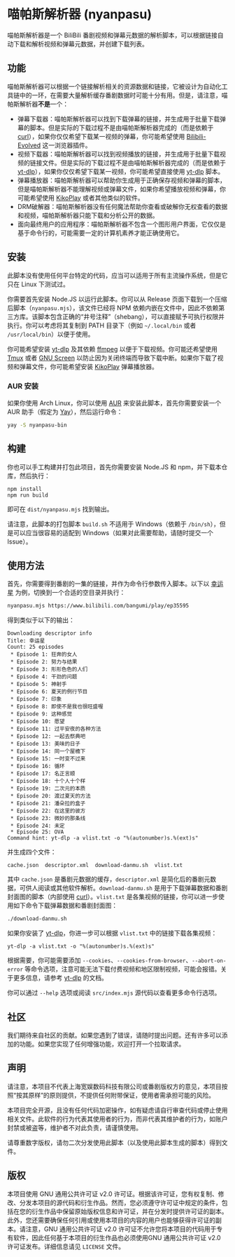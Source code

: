 # 喵帕斯解析器 (nyanpasu)

喵帕斯解析器是一个 BiliBili 番剧视频和弹幕元数据的解析脚本，可以根据链接自动下载和解析视频和弹幕元数据，并创建下载列表。

## 功能

喵帕斯解析器可以根据一个链接解析相关的资源数据和链接，它被设计为自动化工具链中的一环，在需要大量解析缓存番剧数据时可能十分有用。但是，请注意，喵帕斯解析器**不是**一个：

- 弹幕下载器：喵帕斯解析器可以找到下载弹幕的链接，并生成用于批量下载弹幕的脚本。但是实际的下载过程不是由喵帕斯解析器完成的（而是依赖于 [curl](https://github.com/curl/curl)），如果你仅仅希望下载某一视频的弹幕，你可能希望使用 [Bilibili-Evolved](https://github.com/the1812/Bilibili-Evolved) 这一浏览器插件。
- 视频下载器：喵帕斯解析器可以找到视频播放的链接，并生成用于批量下载视频的链接文件。但是实际的下载过程不是由喵帕斯解析器完成的（而是依赖于 [yt-dlp](https://github.com/yt-dlp/yt-dlp)），如果你仅仅希望下载某一视频，你可能希望直接使用 [yt-dlp](https://github.com/yt-dlp/yt-dlp) 脚本。
- 弹幕播放器：喵帕斯解析器可以帮助你生成用于正确保存视频和弹幕的脚本，但是喵帕斯解析器不能理解视频或弹幕文件，如果你希望播放视频和弹幕，你可能希望使用 [KikoPlay](https://github.com/KikoPlayProject/KikoPlay) 或者其他类似的软件。
- DRM破解器：喵帕斯解析器没有任何魔法帮助你查看或破解你无权查看的数据和视频，喵帕斯解析器只能下载和分析公开的数据。
- 面向最终用户的应用程序：喵帕斯解析器不包含一个图形用户界面，它仅仅是基于命令行的，可能需要一定的计算机素养才能正确使用它。

## 安装

此脚本没有使用任何平台特定的代码，应当可以适用于所有主流操作系统，但是它只在 Linux 下测试过。

你需要首先安装 Node.JS 以运行此脚本。你可以从 Release 页面下载到一个压缩后脚本（`nyanpasu.mjs`），该文件已经将 NPM 依赖内嵌在文件中，因此不依赖第三方库。该脚本包含正确的“井号注释”（shebang），可以直接赋予可执行权限并执行。你可以考虑将其复制到 PATH 目录下（例如 `~/.local/bin` 或者 `/usr/local/bin`）以便于使用。

你可能希望安装 [yt-dlp](https://github.com/yt-dlp/yt-dlp) 及其依赖 [ffmpeg](https://ffmpeg.org/) 以便于下载视频。你可能还希望使用 [Tmux](https://github.com/tmux/tmux) 或者 [GNU Screen](https://www.gnu.org/software/screen/) 以防止因为关闭终端而导致下载中断。如果你下载了视频和弹幕文件，你可能希望安装 [KikoPlay](https://github.com/KikoPlayProject/KikoPlay) 弹幕播放器。

### AUR 安装

如果你使用 Arch Linux，你可以使用 [AUR](https://aur.archlinux.org/packages/nyanpasu-bin) 来安装此脚本，首先你需要安装一个 AUR 助手（假定为 [Yay](https://github.com/Jguer/yay)），然后运行命令：

```sh
yay -S nyanpasu-bin
```

## 构建

你也可以手工构建并打包此项目，首先你需要安装 Node.JS 和 npm，并下载本仓库，然后执行：

```
npm install
npm run build
```

即可在 `dist/nyanpasu.mjs` 找到输出。

请注意，此脚本的打包脚本 `build.sh` 不适用于 Windows（依赖于 `/bin/sh`），但是可以应当很容易的适配到 Windows（如果对此需要帮助，请随时提交一个 Issue）。

## 使用方法

首先，你需要得到番剧的一集的链接，并作为命令行参数传入脚本。以下以 [幸运星](https://www.bilibili.com/bangumi/play/ep35595) 为例，切换到一个合适的空目录并执行：

```sh
nyanpasu.mjs https://www.bilibili.com/bangumi/play/ep35595
```

得到类似于以下的输出：

```
Downloading descriptor info
Title: 幸运星
Count: 25 episodes
 * Episode 1: 狂奔的女人
 * Episode 2: 努力与结果
 * Episode 3: 形形色色的人们
 * Episode 4: 干劲的问题
 * Episode 5: 神射手
 * Episode 6: 夏天的例行节目
 * Episode 7: 印象
 * Episode 8: 即使不是我也很旺盛喔
 * Episode 9: 这种感觉
 * Episode 10: 愿望
 * Episode 11: 过平安夜的各种方法
 * Episode 12: 一起去祭典吧
 * Episode 13: 美味的日子
 * Episode 14: 同一个屋檐下
 * Episode 15: 一时变不过来
 * Episode 16: 循环
 * Episode 17: 名正言顺
 * Episode 18: 十个人十个样
 * Episode 19: 二次元的本质
 * Episode 20: 渡过夏天的方法
 * Episode 21: 潘朵拉的盒子
 * Episode 22: 在这里的彼方
 * Episode 23: 微妙的那条线
 * Episode 24: 未定
 * Episode 25: OVA
Command hint: yt-dlp -a vlist.txt -o "%(autonumber)s.%(ext)s"
```

并生成四个文件：

```plain
cache.json  descriptor.xml  download-danmu.sh  vlist.txt
```

其中 `cache.json` 是番剧元数据的缓存，`descriptor.xml` 是简化后的番剧元数据，可供人阅读或其他软件解析。`download-danmu.sh` 是用于下载弹幕数据和番剧封面图的脚本（内部使用 [curl](https://github.com/curl/curl)）。`vlist.txt` 是各集视频的链接，你可以进一步使用如下命令下载弹幕数据和番剧封面图：

```sh
./download-danmu.sh
```

如果你安装了 [yt-dlp](https://github.com/yt-dlp/yt-dlp)，你进一步可以根据 `vlist.txt` 中的链接下载各集视频：

```
yt-dlp -a vlist.txt -o "%(autonumber)s.%(ext)s"
```

根据需要，你可能需要添加 `--cookies`、`--cookies-from-browser`、`--abort-on-error` 等命令选项，注意可能无法下载付费视频和地区限制视频，可能会报错。关于更多信息，请参考 [yt-dlp](https://github.com/yt-dlp/yt-dlp) 的文档。

你可以通过 `--help` 选项或阅读 `src/index.mjs` 源代码以查看更多命令行选项。

## 社区

我们期待来自社区的贡献。如果您遇到了错误，请随时提出问题。还有许多可以添加的功能。如果您实现了任何增强功能，欢迎打开一个拉取请求。

## 声明

请注意，本项目不代表上海宽娱数码科技有限公司或番剧版权方的意见，本项目按照“按其原样”的原则提供，不提供任何附带保证，使用者需承担可能的风险。

本项目完全开源，且没有任何代码加密操作，如有疑虑请自行审查代码或停止使用相关文件。此软件的行为代表其使用者的行为，而非代表其维护者的行为，如账户封禁或被盗等，维护者不对此负责，请谨慎使用。

请尊重数字版权，请勿二次分发使用此脚本（以及使用此脚本生成的脚本）得到文件。

## 版权

本项目使用 GNU 通用公共许可证 v2.0 许可证。根据该许可证，您有权复制、修改、分发本项目的源代码和衍生作品。然而，您必须遵守许可证中规定的条件，包括在您的衍生作品中保留原始版权信息和许可证，并在分发时提供许可证的副本。此外，您还需要确保任何引用或使用本项目的内容的用户也能够获得许可证的副本。请注意，GNU 通用公共许可证 v2.0 许可证不允许您将本项目的代码用于专有软件，因此任何基于本项目的衍生作品也必须使用GNU 通用公共许可证 v2.0 许可证发布。详细信息请见 `LICENSE` 文件。
